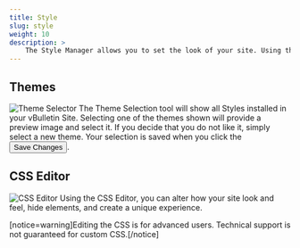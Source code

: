 ```yaml
---
title: Style
slug: style
weight: 10
description: >
    The Style Manager allows you to set the look of your site. Using the Style tab, you can select one of the themes installed in your vBulletin and set it as the site default theme. The Style Manager also allows you to edit your custom CSS.
---
```


## Themes
![Theme Selector](/images/sitebuilder/styles/themes.png)
The Theme Selection tool will show all Styles installed in your vBulletin Site. Selecting one of the themes shown will provide a preview image and select it. If you decide that you do not like it, simply select a new theme. Your selection is saved when you click the <button>Save Changes</button>.

## CSS Editor
![CSS Editor](/images/sitebuilder/styles/css.png)
Using the CSS Editor, you can alter how your site look and feel, hide elements, and create a unique experience. 

[notice=warning]Editing the CSS is for advanced users. Technical support is not guaranteed for custom CSS.[/notice]